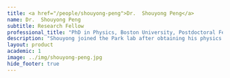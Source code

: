 ```yaml
---
title: <a href="/people/shouyong-peng">Dr.  Shouyong Peng</a>
name: Dr.  Shouyong Peng
subtitle: Research Fellow
professional_title: "PhD in Physics, Boston University, Postdoctoral Fellow (2005-2010), Staff Scientist, Broad Institute/Dana-Farber Cancer Institute"  # Joined professional titles
description: "Shouyong joined the Park lab after obtaining his physics PhD at Boston University in 2005. He is now a staff scientist at the Broad Institute/Dana-Farber Cancer Institute."
layout: product
academic: 1
image: ../img/shouyong-peng.jpg
hide_footer: true
---
```


